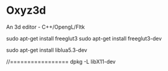 # Oxyz3d
An 3d editor  - C++/OpengL/Fltk



sudo apt-get install freeglut3
sudo apt-get install freeglut3-dev

sudo apt-get install liblua5.3-dev




//=================
dpkg -L libX11-dev